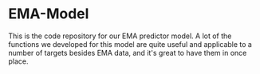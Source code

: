 # EMA-Model
This is the code repository for our EMA predictor model. A lot of the functions we developed for this model are quite useful and applicable to a number of targets besides EMA data, and it's great to have them in once place.
